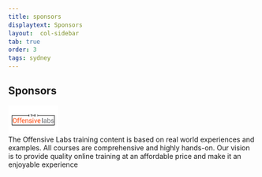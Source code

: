 ```yaml
---
title: sponsors
displaytext: Sponsors
layout:  col-sidebar
tab: true
order: 3
tags: sydney
---
```



## Sponsors

<img src="assets/images/offensive-labs.jpg" style="width:20%" class="center"> <br/>
The Offensive Labs training content is based on real world experiences and examples. All courses are comprehensive and highly hands-on. Our vision is to provide quality online training at an affordable price and make it an enjoyable experience
